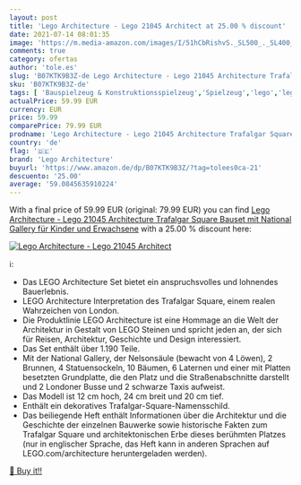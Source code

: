 ```yaml
---
layout: post
title: 'Lego Architecture - Lego 21045 Architect at 25.00 % discount'
date: 2021-07-14 08:01:35
image: 'https://m.media-amazon.com/images/I/51hCbRishvS._SL500_._SL400_.jpg'
comments: true
category: ofertas
author: 'tole.es'
slug: 'B07KTK9B3Z-de Lego Architecture - Lego 21045 Architecture Trafalgar...'
sku: 'B07KTK9B3Z-de'
tags: [ 'Bauspielzeug & Konstruktionsspielzeug','Spielzeug','lego','lego architecture', ]
actualPrice: 59.99 EUR
currency: EUR
price: 59.99
comparePrice: 79.99 EUR
prodname: 'Lego Architecture - Lego 21045 Architecture Trafalgar Square  Bauset mit National Gallery für Kinder und Erwachsene'
country: 'de'
flag: '🇩🇪'
brand: 'Lego Architecture'
buyurl: 'https://www.amazon.de/dp/B07KTK9B3Z/?tag=tolees0ca-21'
descuento: '25.00'
average: '59.0845635910224'
---
```


With a final price of 59.99 EUR (original: 79.99 EUR) you can find [Lego Architecture - Lego 21045 Architecture Trafalgar Square  Bauset mit National Gallery für Kinder und Erwachsene](https://www.amazon.de/dp/B07KTK9B3Z/?tag=tolees0ca-21) with a  25.00 % discount here:

[![Lego Architecture - Lego 21045 Architect](https://m.media-amazon.com/images/I/51hCbRishvS._SL500_._SL400_.jpg)](https://www.amazon.de/dp/B07KTK9B3Z/?tag=tolees0ca-21)

ℹ️:

- Das LEGO Architecture Set bietet ein anspruchsvolles und lohnendes Bauerlebnis.
- LEGO Architecture Interpretation des Trafalgar Square, einem realen Wahrzeichen von London.
- Die Produktlinie LEGO Architecture ist eine Hommage an die Welt der Architektur in Gestalt von LEGO Steinen und spricht jeden an, der sich für Reisen, Architektur, Geschichte und Design interessiert.
- Das Set enthält über 1.190 Teile.
- Mit der National Gallery, der Nelsonsäule (bewacht von 4 Löwen), 2 Brunnen, 4 Statuensockeln, 10 Bäumen, 6 Laternen und einer mit Platten besetzten Grundplatte, die den Platz und die Straßenabschnitte darstellt und 2 Londoner Busse und 2 schwarze Taxis aufweist.
- Das Modell ist 12 cm hoch, 24 cm breit und 20 cm tief.
- Enthält ein dekoratives Trafalgar-Square-Namensschild.
- Das beiliegende Heft enthält Informationen über die Architektur und die Geschichte der einzelnen Bauwerke sowie historische Fakten zum Trafalgar Square und architektonischen Erbe dieses berühmten Platzes (nur in englischer Sprache, das Heft kann in anderen Sprachen auf LEGO.com/architecture heruntergeladen werden).

[🛒 Buy it!!](https://www.amazon.de/dp/B07KTK9B3Z/?tag=tolees0ca-21)
